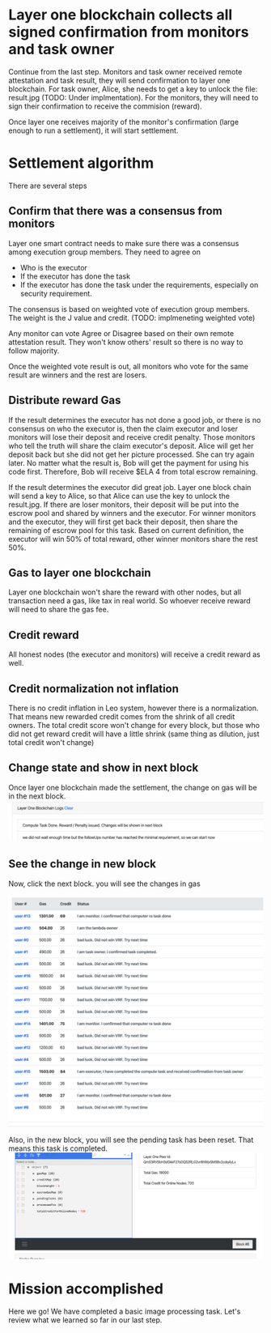 # Layer one blockchain collects all signed confirmation from monitors and task owner

Continue from the last step. Monitors and task owner received remote attestation and task result, they will send confirmation to layer one blockchain. 
For task owner, Alice, she needs to get a key to unlock the file: result.jpg (TODO: Under implmentation). For the monitors, they will need to sign their confirmation to receive the commision (reward).

Once layer one receives majority of the monitor's confirmation (large enough to run a settlement), it will start settlement. 

# Settlement algorithm

There are several steps

## Confirm that there was a consensus from monitors
Layer one smart contract needs to make sure there was a consensus among execution group members. They need to agree on 
* Who is the executor
* If the executor has done the task
* If the executor has done the task under the requirements, especially on security requirement.

The consensus is based on weighted vote of execution group members. The weight is the J value and credit. (TODO: implmeneting weighted vote)

Any monitor can vote Agree or Disagree based on their own remote attestation result. They won't know others' result so there is no way to follow majority. 

Once the weighted vote result is out, all monitors who vote for the same result are winners and the rest are losers.

## Distribute reward Gas

If the result determines the executor has not done a good job, or there is no consensus on who the executor is, then the claim executor and loser monitors will lose their deposit and receive credit penalty. Those monitors who tell the truth will share the claim executor's deposit. Alice will get her deposit back but she did not get her picture processed. She can try again later. No matter what the result is, Bob will get the payment for using his code first. Therefore, Bob will receive $ELA 4 from total escrow remaining.

If the result determines the executor did great job. Layer one block chain will send a key to Alice, so that Alice can use the key to unlock the result.jpg. If there are loser monitors, their deposit will be put into the escrow pool and shared by winners and the executor. For winner monitors and the executor, they will first get back their deposit, then share the remaining of escrow pool for this task. Based on current definition, the executor will win 50% of total reward, other winner monitors share the rest 50%.
## Gas to layer one blockchain
Layer one blockchain won't share the reward with other nodes, but all transaction need a gas, like tax in real world. So whoever receive reward will need to share the gas fee.
## Credit reward
All honest nodes (the executor and monitors) will receive a credit reward as well.
## Credit normalization not inflation
There is no credit inflation in Leo system, however there is a normalization. That means new rewarded credit comes from the shrink of all credit owners. The total credit score won't change for every block, but those who did not get reward credit will have a little shrink (same thing as dilution, just total credit won't change)
## Change state and show in next block
Once layer one blockchain made the settlement, the change on gas will be in the next block.
![Settlement in blockchain layer one](./images/settlementInNextBlock.png)
## See the change in new block
Now, click the next block.
you will see the changes in gas

![Reward and credit issued in new block](./images/rewardIssued.png)

Also, in the new block, you will see the pending task has been reset. That means this task is completed.
![Block after new block](./images/blockAfterSettlement.png)


# Mission accomplished

Here we go! We have completed a basic image processing task. Let's review what we learned so far in our last step.

